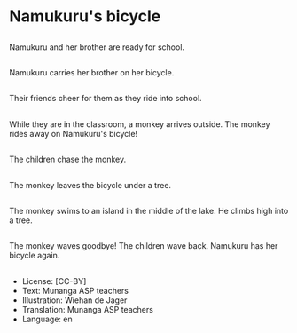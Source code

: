 # Namukuru's bicycle

##
Namukuru and her
brother are ready
for school.

##
Namukuru carries
her brother on
her bicycle.

##
Their friends cheer
for them as they
ride into school.

##
While they are
in the classroom,
a monkey arrives
outside.
The monkey
rides away on
Namukuru's bicycle!

##
The children chase
the monkey.

##
The monkey leaves
the bicycle under
a tree.

##
The monkey swims
to an island in the
middle of the lake.
He climbs high into
a tree.

##
The monkey waves
goodbye!
The children wave back.
Namukuru has her
bicycle again.

##
* License: [CC-BY]
* Text: Munanga ASP teachers
* Illustration: Wiehan de Jager
* Translation: Munanga ASP teachers
* Language: en
